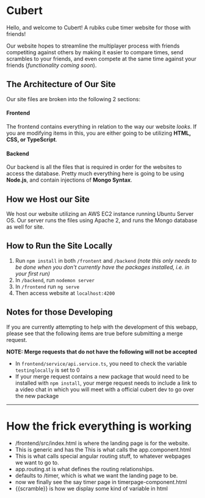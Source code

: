 # Cubert
Hello, and welcome to Cubert! A rubiks cube timer website for those with friends!

Our website hopes to streamline the multiplayer process with friends competiting against others by making it easier to compare times, send scrambles to your friends, and even compete at the same time against your friends (*functionality coming soon*).

## The Architecture of Our Site
Our site files are broken into the following 2 sections:

#### Frontend
The frontend contains everything in relation to the way our website *looks*. If you are modifying items in this, you are either going to be utilizing **HTML, CSS, or TypeScript**.

#### Backend
Our backend is all the files that is required in order for the websites to access the database. Pretty much everything here is going to be using **Node.js**, and contain injections of **Mongo Syntax**.

## How we Host our Site
We host our website utilizing an AWS EC2 instance running Ubuntu Server OS. Our server runs the files using Apache 2, and runs the Mongo database as well for site. 



## How to Run the Site Locally
1. Run ```npm install``` in both ```/frontent``` and ```/backend``` *(note this only needs to be done when you don't currently have the packages installed, i.e. in your first run)*
2. In ```/backend```, run ```nodemon server```
3. In ```/frontend``` run ```ng serve```
4. Then access website at ```localhost:4200```

## Notes for those Developing
If you are currently attempting to help with the development of this webapp, please see that the following items are true before submitting a merge request.

**NOTE: Merge requests that do not have the following will not be accepted**
* In ```frontend/service/api.service.ts```, you need to check the variable ```testinglocally``` is set to 0
* If your merge request contains a new package that would need to be installed with ```npm install```, your merge request needs to include a link to a video chat in which you will meet with a official cubert dev to go over the new package

***

# How the frick everything is working

* /frontend/src/index.html is where the landing page is for the website. 
* This is generic and has the <app-root> This is what calls the app.component.html
* This <router-outlet> is what calls special angular routing stuff, to whatever webpages we want to go to.
* app.routing.st is what defines the routing relationships. 
* defaults to /timer, which is what we want the landing page to be.
* now we finally see the say timer page in timerpage-component.html
* {{scramble}} is how we display some kind of variable in html
